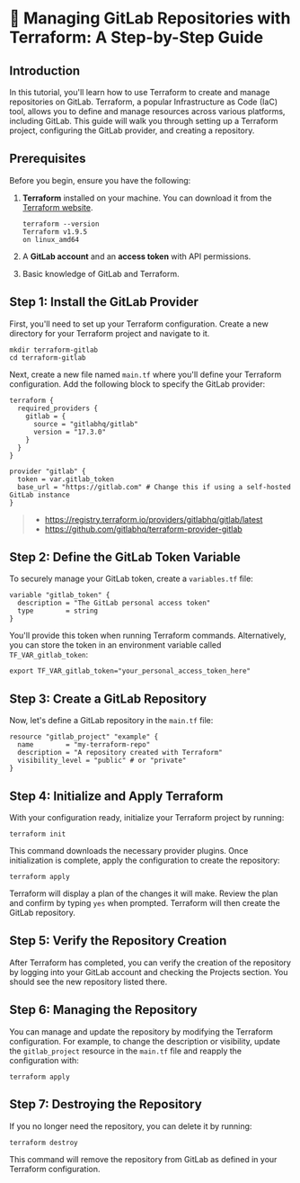# :robot: Managing GitLab Repositories with Terraform: A Step-by-Step Guide 



## Introduction

In this tutorial, you'll learn how to use Terraform to create and manage repositories on GitLab. Terraform, a popular Infrastructure as Code (IaC) tool, allows you to define and manage resources across various platforms, including GitLab. This guide will walk you through setting up a Terraform project, configuring the GitLab provider, and creating a repository.

## Prerequisites

Before you begin, ensure you have the following:

1. **Terraform** installed on your machine. You can download it from the [Terraform website](https://www.terraform.io/).

   ```shell
   terraform --version
   Terraform v1.9.5
   on linux_amd64
   ```

   

2. A **GitLab account** and an **access token** with API permissions.

3. Basic knowledge of GitLab and Terraform.

## Step 1: Install the GitLab Provider

First, you'll need to set up your Terraform configuration. Create a new directory for your Terraform project and navigate to it.

```shell
mkdir terraform-gitlab
cd terraform-gitlab
```

Next, create a new file named `main.tf` where you'll define your Terraform configuration. Add the following block to specify the GitLab provider:

```shell
terraform {
  required_providers {
    gitlab = {
      source = "gitlabhq/gitlab"
      version = "17.3.0"
    }
  }
}

provider "gitlab" {
  token = var.gitlab_token
  base_url = "https://gitlab.com" # Change this if using a self-hosted GitLab instance
}

```

> * https://registry.terraform.io/providers/gitlabhq/gitlab/latest
> * https://github.com/gitlabhq/terraform-provider-gitlab



## Step 2: Define the GitLab Token Variable

To securely manage your GitLab token, create a `variables.tf` file:

```shell
variable "gitlab_token" {
  description = "The GitLab personal access token"
  type        = string
}

```

You'll provide this token when running Terraform commands. Alternatively, you can store the token in an environment variable called `TF_VAR_gitlab_token`:

```shell
export TF_VAR_gitlab_token="your_personal_access_token_here"
```



## Step 3: Create a GitLab Repository

Now, let's define a GitLab repository in the `main.tf` file:

```shell
resource "gitlab_project" "example" {
  name        = "my-terraform-repo"
  description = "A repository created with Terraform"
  visibility_level = "public" # or "private"
}

```



## Step 4: Initialize and Apply Terraform

With your configuration ready, initialize your Terraform project by running:

```shell
terraform init
```

This command downloads the necessary provider plugins. Once initialization is complete, apply the configuration to create the repository:

```shell
terraform apply
```

Terraform will display a plan of the changes it will make. Review the plan and confirm by typing `yes` when prompted. Terraform will then create the GitLab repository.



## Step 5: Verify the Repository Creation

After Terraform has completed, you can verify the creation of the repository by logging into your GitLab account and checking the Projects section. You should see the new repository listed there.



## Step 6: Managing the Repository

You can manage and update the repository by modifying the Terraform configuration. For example, to change the description or visibility, update the `gitlab_project` resource in the `main.tf` file and reapply the configuration with:

```shell
terraform apply
```



## Step 7: Destroying the Repository

If you no longer need the repository, you can delete it by running:

```shell
terraform destroy
```

This command will remove the repository from GitLab as defined in your Terraform configuration.